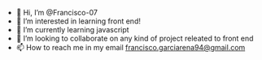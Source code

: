 - 👋 Hi, I’m @Francisco-07
- 👀 I’m interested in learning front end!
- 🌱 I’m currently learning javascript
- 💞️ I’m looking to collaborate on any kind of project releated to front end
- 📫 How to reach me in my email francisco.garciarena94@gmail.com

<!---
Francisco-07/Francisco-07 is a ✨ special ✨ repository because its `README.md` (this file) appears on your GitHub profile.
You can click the Preview link to take a look at your changes.
--->
